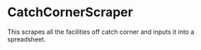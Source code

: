 # CatchCornerScraper
This scrapes all the facilities off catch corner and inputs it into a spreadsheet.
